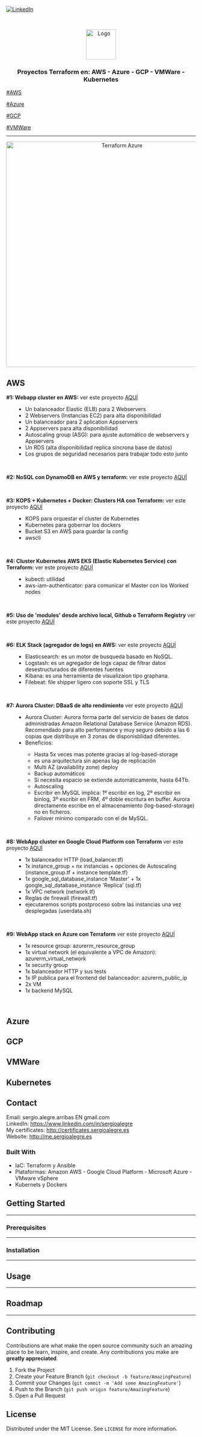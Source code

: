 
<!--
REEMPLAZAR: Buscador-Ajax-similar-a-Google, TITULO, DESCRIPCION, DESCRIPCION2, DEMO, TECNOLOGIAS
-->
[![LinkedIn][linkedin-shield]][linkedin-url]

<!-- PROJECT LOGO -->
<br />
<p align="center">
  <a href="https://github.com/sergioalegre/Terraform">
    <img src="http://sergioalegre.es/logo.JPG" alt="Logo" width="80" height="80">
  </a>

  <h3 align="center"><!-- TITULO -->Proyectos Terraform en: AWS - Azure - GCP - VMWare - Kubernetes</h3>

  [#AWS](#Azure)

  [#Azure](#Generic)

  [#GCP](#Hacking)

  [#VMWare](#OS)

  ------------

</p>

<p align="center"><img src="https://sergioalegre.es/github_screenshots/terraform-azure.jpg" alt="Terraform Azure" width="600" ></p>

## AWS
<p>
  <b>#1: Webapp cluster en AWS:</b>
  ver este proyecto <a href="https://github.com/sergioalegre/Terraform/tree/master/Curso_Udemy_2020/7%20-%20Jobcasestudy%231%20Webapp%20Cluster" target="_blank">AQUÍ</a>
  <ul style="padding-left: 10%">
    <li>Un balanceador Elastic (ELB) para 2 Webservers</li>
    <li>2 Webservers (Instancias EC2) para alta disponibilidad</li>
    <li>Un balanceador para 2 aplication Appservers</li>
    <li>2 Appservers para alta disponibilidad</li>
    <li>Autoscaling group (ASG): para ajuste automático de webservers y Appservers</li>
    <li>Un RDS (alta disponibilidad replica sincrona base de datos)</li>
    <li>Los grupos de seguridad necesarios para trabajar todo esto junto</li>
  </ul>
</p><br>


<p>
  <b>#2: NoSQL con DynamoDB en AWS y terraform:</b>
  ver este proyecto <a href="https://github.com/sergioalegre/Terraform/tree/master/Curso_Udemy_2020/8%20-%20Jobcasestudy%232%20DynamoDB" target="_blank">AQUÍ</a>
</p><br>


<p>
  <b>#3: KOPS + Kubernetes + Docker: Clusters HA con Terraform:</b>
  ver este proyecto <a href="https://github.com/sergioalegre/Terraform/tree/master/Curso_Udemy_2020/9%20-%20Jobcasestudy%233%20KOPS%20%2B%20Kubernetes%20%2B%20Docker" target="_blank">AQUÍ</a>
  <ul style="padding-left: 10%">
    <li>KOPS para orquestar el cluster de Kubernetes</li>
    <li>Kubernetes para gobernar los dockers</li>
    <li>Bucket S3 en AWS para guardar la config</li>
    <li>awscli</li>
  </ul>  
</p><br>


<p>
  <b>#4: Cluster Kubernetes AWS EKS (Elastic Kubernetes Service) con Terraform:</b>
  ver este proyecto <a href="https://github.com/sergioalegre/Terraform/tree/master/Curso_Udemy_2020/10%20-%20Jobcasestudy%234%20AWS%20EKS%20Kubernetes%20cluster" target="_blank">AQUÍ</a>
  <ul style="padding-left: 10%">
    <li>kubectl: utilidad</li>
    <li>aws-iam-authenticator: para comunicar el Master con los Worked nodes</li>
  </ul>
</p><br>


<p>
  <b>#5: Uso de 'modules' desde archivo local, Github o Terraform Registry</b>
  ver este proyecto <a href="https://github.com/sergioalegre/Terraform/tree/master/Curso_Udemy_2020/11%20-%20Jobcasestudy%235%20Modules%20%2BELB%20%2B%20EC2" target="_blank">AQUÍ</a>
</p><br>


<p>
  <b>#6: ELK Stack (agregador de logs) en AWS:</b>
  ver este proyecto <a href="https://github.com/sergioalegre/Terraform/tree/master/Curso_Udemy_2020/13%20-%20Jobcasestudy6%23%20ELK%20Stack" target="_blank">AQUÍ</a>
  <ul style="padding-left: 10%">
    <li>Elasticsearch: es un motor de busqueda basado en NoSQL.</li>
    <li>Logstash: es un agregador de logs capaz de filtrar datos desestructurados de diferentes fuentes</li>
    <li>Kibana: es una herramienta de visualizaion tipo graphana.</li>
    <li>Filebeat: file shipper ligero con soporte SSL y TLS</li>
  </ul>
</p><br>


<p>
  <b>#7: Aurora Cluster: DBaaS de alto rendimiento</b>
  ver este proyecto <a href="https://github.com/sergioalegre/Terraform/tree/master/Curso_Udemy_2020/16%20-%20Jobcasestudy%237%20Aurora%20DB%20Cluster" target="_blank">AQUÍ</a>
  <ul style="padding-left: 10%">
    <li>Aurora Cluster: Aurora forma parte del servicio de bases de datos administradas Amazon Relational Database Service (Amazon RDS). Recomendado para alto performance y muy seguro debido a las 6 copias que distribuye en 3 zonas de disponisblidad diferentes.</li>
    <li>Beneficios:</li>
    <ul>
      <li>Hasta 5x veces mas potente gracias al log-based-storage</li>
      <li>es una arquitectura sin apenas lag de replicación</li>
      <li>Multi AZ (availability zone) deploy</li>
      <li>Backup automáticos</li>
      <li>Si necesita espacio se extiende automáticamente, hasta 64Tb.</li>
      <li>Autoscaling</li>
      <li>Escribir en MySQL implica: 1º escribir en log, 2º escribir en binlog, 3º escribir en FRM, 4º doble escritura en buffer. Aurora directamente escribe en el almacenamiento (log-based-storage) no en ficheros.</li>
      <li>Failover minimo comparado con el de MySQL.</li>
  </ul>
 </ul>
</p><br>


<p>
  <b>#8: WebApp cluster en Google Cloud Platform con Terraform</b>
  ver este proyecto <a href="https://github.com/sergioalegre/Terraform/tree/master/Curso_Udemy_2020/19%20-%20Jobcasestudy%238%20Google%20Cloud%20Platform%20%2B%20Terraform" target="_blank">AQUÍ</a>
  <ul style="padding-left: 10%">
    <li>1x balanceador HTTP (load_balancer.tf)</li>
    <li>1x instance_group + nx instancias + opciones de Autoscaling (instance_group.tf + instance template.tf)</li>
    <li>1x google_sql_database_instance 'Master' + 1x google_sql_database_instance 'Replica' (sql.tf)</li>
    <li>1x VPC network (network.tf)</li>
    <li>Reglas de firewall (firewall.tf)</li>
    <li>ejecutaremos scripts postproceso sobre las instancias una vez desplegadas (userdata.sh)</li>
  </ul>
</p><br>


<p>
  <b>#9: WebApp stack en Azure con Terraform</b>
  ver este proyecto <a href="https://github.com/sergioalegre/Terraform/tree/master/Curso_Udemy_2020/20%20-%20Jobcasestudy%239%20Azure%20%2B%20Terraform" target="_blank">AQUÍ</a>
  <ul style="padding-left: 10%">
    <li>1x resource group: azurerm_resource_group</li>
    <li>1x virtual network (el equivalente a VPC de Amazon): azurerm_virtual_network</li>
    <li>1x security group</li>
    <li>1x balanceador HTTP y sus tests</li>
    <li>1x IP publica para el frontend del balanceador: azurerm_public_ip</li>
    <li>2x VM</li>
    <li>1x backend MySQL</li>
  </ul>
</p><br>

## Azure

## GCP

## VMWare

## Kubernetes

## Contact
Email: sergio.alegre.arribas EN gmail.com
<br>
LinkedIn: https://www.linkedin.com/in/sergioalegre
<br>
My certificates: http://certificates.sergioalegre.es
<br>
Website: http://me.sergioalegre.es

### Built With
<!-- TECNOLOGIAS -->
* IaC: Terraform y Ansible
* Plataformas: Amazon AWS - Google Cloud Platform - Microsoft Azure - VMware vSphere
* Kubernets y Dockers

## Getting Started
---

### Prerequisites
---

### Installation
---

## Usage
---

## Roadmap
---

## Contributing
Contributions are what make the open source community such an amazing place to be learn, inspire, and create. Any contributions you make are **greatly appreciated**.

1. Fork the Project
2. Create your Feature Branch (`git checkout -b feature/AmazingFeature`)
3. Commit your Changes (`git commit -m 'Add some AmazingFeature'`)
4. Push to the Branch (`git push origin feature/AmazingFeature`)
5. Open a Pull Request

## License
Distributed under the MIT License. See `LICENSE` for more information.


[linkedin-shield]: https://img.shields.io/badge/-LinkedIn-black.svg?style=flat-square&logo=linkedin&colorB=555
[linkedin-url]: https://linkedin.com/in/sergioalegre
